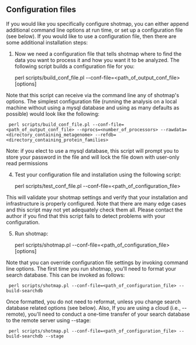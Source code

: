 Configuration files
-------------------

If you would like you specifically configure shotmap, you can either append additional command line options at run time, or
set up a configuration file (see below). If you would like to use a configuration file, then there are some additional 
installation steps:

1. Now we need a configuration file that tells shotmap where to find the data you want to process it and how you want it to be analyzed. The following script builds a configuration file for you:

   perl scripts/build_conf_file.pl  --conf-file=<path_of_output_conf_file> [options]

Note that this script can receive via the command line any of shotmap's options. The simplest configuration file (running the analysis on a local machine without using a mysql database and using as many defaults as possible) would look like the following:

     perl scripts/build_conf_file.pl --conf-file=<path_of_output_conf_file> --nprocs=<number_of_processors> --rawdata=<directory_containing_metagenome> --refdb=<directory_containing_protein_families>

Note: if you elect to use a mysql database, this script will prompt you to store your password in the file and will lock the file down with user-only read permissions

4. Test your configuration file and installation using the following script:

   perl scripts/test_conf_file.pl --conf-file=<path_of_configuration_file>

This will validate your shotmap settings and verify that your installation and infrastructure is properly configured. Note that there are many edge cases and this script may not yet adequately check them all. Please contact the author if you find that this script fails to detect problems with your configuration.

5. Run shotmap:

   perl scripts/shotmap.pl --conf-file=<path_of_configuration_file> [options]

Note that you can override configuration file settings by invoking command line options. The first time you run shotmap, you'll need to format your search database. This can be invoked as follows:

     perl scripts/shotmap.pl --conf-file=<path_of_configuration_file> --build-searchdb

Once formatted, you do not need to reformat, unless you change search database related options (see below). Also, If you are using a cloud (i.e., --remote), you'll need to conduct a one-time transfer of your search database to the remote server using --stage:

     perl scripts/shotmap.pl --conf-file=<path_of_configuration_file> --build-searchdb --stage


